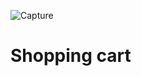 ![Capture](https://user-images.githubusercontent.com/12232327/169655240-f919165f-afb9-4f72-a858-40aac77b31be.PNG)

# Shopping cart
